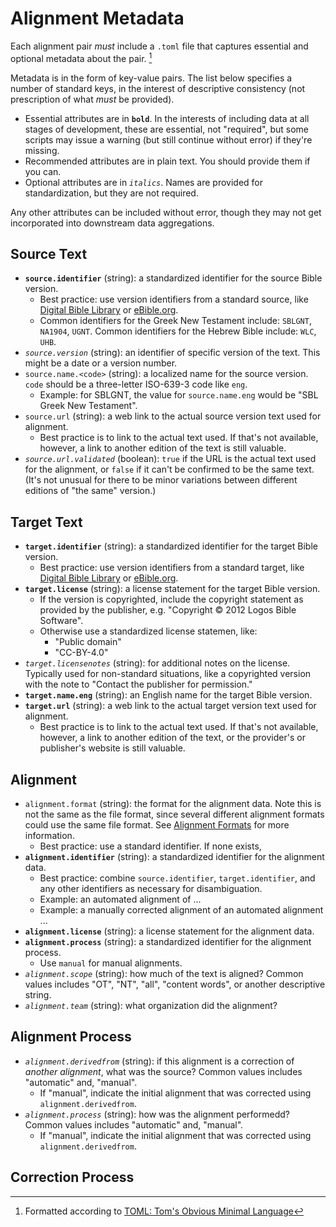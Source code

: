 # Alignment Metadata

Each alignment pair *must* include a `.toml` file that captures
essential and optional metadata about the pair. [^1]

Metadata is in the form of key-value pairs. The list below specifies a
number of standard keys, in the interest of descriptive consistency
(not prescription of what *must* be provided). 

* Essential attributes are in **`bold`**. In the interests of including
  data at all stages of development, these are essential, not
  "required", but some scripts may issue a warning (but still continue
  without error) if they're missing.
* Recommended attributes are in plain text. You should provide them if
  you can.
* Optional attributes are in *`italics`*. Names are provided for
  standardization, but they are not required. 
  
Any other attributes can be included without error, though they may
not get incorporated into downstream data aggregations.

## Source Text

* **`source.identifier`** (string): a standardized identifier for the source Bible
  version. 
    * Best practice: use version identifiers from a standard source,
      like [Digital Bible Library][dbl] or [eBible.org][ebible].
    * Common identifiers for the Greek New Testament include:
      `SBLGNT`, `NA1904`, `UGNT`.
	  Common identifiers for the Hebrew Bible include: `WLC`, `UHB`.
* _`source.version`_ (string): an identifier of specific version of the
  text. This might be a date or a version number.
* `source.name.<code>` (string): a localized name for the source
  version. `code` should be a three-letter ISO-639-3 code like `eng`.
    * Example: for SBLGNT, the value for `source.name.eng` would be
      "SBL Greek New Testament". 
* `source.url` (string): a web link to the actual source version text used for
  alignment. 
    * Best practice is to link to the actual text used. If that's not
      available, however, a link to another edition of the text is
      still valuable. 
* _`source.url.validated`_ (boolean): `true` if the URL is the actual
  text used for the alignment, or `false` if it can't be confirmed to
  be the same text. (It's not unusual for there to be minor variations
  between different editions of "the same" version.)


## Target Text

* **`target.identifier`** (string): a standardized identifier for the target Bible
  version. 
    * Best practice: use version identifiers from a standard target,
      like [Digital Bible Library][dbl] or [eBible.org][ebible].
* **`target.license`** (string): a license statement for the target Bible version. 
    * If the version is copyrighted, include the copyright statement
      as provided by the publisher,
      e.g. "Copyright © 2012 Logos Bible Software".
    * Otherwise use a standardized license statemen, like:
      * "Public domain"
      * "CC-BY-4.0"
* *`target.licensenotes`* (string): for additional notes on the
  license. Typically used for non-standard situations, like a
  copyrighted version with the note to "Contact the publisher for permission."
* **`target.name.eng`** (string): an English name for the target Bible version. 
* **`target.url`** (string): a web link to the actual target version text used for
  alignment. 
    * Best practice is to link to the actual text used. If that's not
      available, however, a link to another edition of the text, or
      the provider's or publisher's website is still valuable. 

## Alignment

* `alignment.format` (string): the format for the alignment data. Note
  this is not the same as the file format, since several different
  alignment formats could use the same file format. See [Alignment
  Formats](formats.md) for more information.
    * Best practice: use a standard identifier. If none exists, 
* **`alignment.identifier`** (string): a standardized identifier for
  the alignment data. 
    * Best practice: combine `source.identifier`, `target.identifier`,
      and any other identifiers as necessary for disambiguation.
    * Example: an automated alignment of ...
    * Example: a manually corrected alignment of an automated alignment ...
* **`alignment.license`** (string): a license statement for the alignment data. 
* **`alignment.process`** (string): a standardized identifier for the
  alignment process. 
    * Use `manual` for manual alignments.
* _`alignment.scope`_ (string): how much of the text is aligned?
  Common values includes "OT", "NT",  "all", "content words", or another
  descriptive string.
* _`alignment.team`_ (string): what organization did the alignment?


## Alignment Process

* _`alignment.derivedfrom`_ (string): if this alignment is a
  correction of *another alignment*, what was the source?
  Common values includes "automatic" and, "manual".
    * If "manual", indicate the initial alignment that was corrected
      using `alignment.derivedfrom`. 
* _`alignment.process`_ (string): how was the alignment performedd?
  Common values includes "automatic" and, "manual".
    * If "manual", indicate the initial alignment that was corrected
      using `alignment.derivedfrom`. 


## Correction Process



[^1]: Formatted according to [TOML: Tom's Obvious Minimal Language](https://toml.io/en/)

[dbl]: https://thedigitalbiblelibrary.org/
[ebible]: https://ebible.org/
